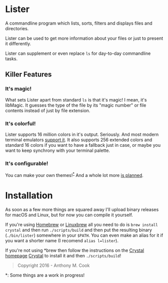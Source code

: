 Lister
======

A commandline program which lists, sorts, filters and displays files and directories.

Lister can be used to get more information about your files or just to present it differently.

Lister can supplement or even replace `ls` for day-to-day commandline tasks.

Killer Features
---------------

### It's magic!

What sets Lister apart from standard `ls` is that it's magic! I mean, it's libMagic. It guesses the type of the file by its "magic number" or file contents instead of just by file extension. 

### It's colorful!

Lister supports 16 million colors in it's output. Seriously. And most modern terminal emulators [support it](https://gist.github.com/XVilka/8346728). It also supports 256 extended colors and standard 16 colors if you want to have a fallback just in case, or maybe you want to keep synchrony with your terminal palette. 

### It's configurable!

You can make your own themes!<sup>[*](#wip)</sup> And a whole lot more [is planned](https://github.com/acook/lister/blob/master/TODO.markdown).

Installation
============

As soon as a few more things are squared away I'll upload binary releases for macOS and Linux, but for now you can compile it yourself.

If you're using [Homebrew](https://brew.sh) or [Linuxbrew](https://linuxbrew.sh) all you need to do is `brew install crystal` and then run `./scripts/build` and then put the resulting binary (`./bin/lister`) somewhere in your `$PATH`. You can even make an alias for it if you want a shorter name (I recomend `alias l=lister`).

If you're not using \*brew then follow the instructions on the [Crystal homepage](https://crystal-lang.org) 
[Crystal](https://crystal-lang.org) to install it and then `./scripts/build`!

> Copyright 2016 - Anthony M. Cook



<a name="wip">*</a>: Some things are a work in progress!
